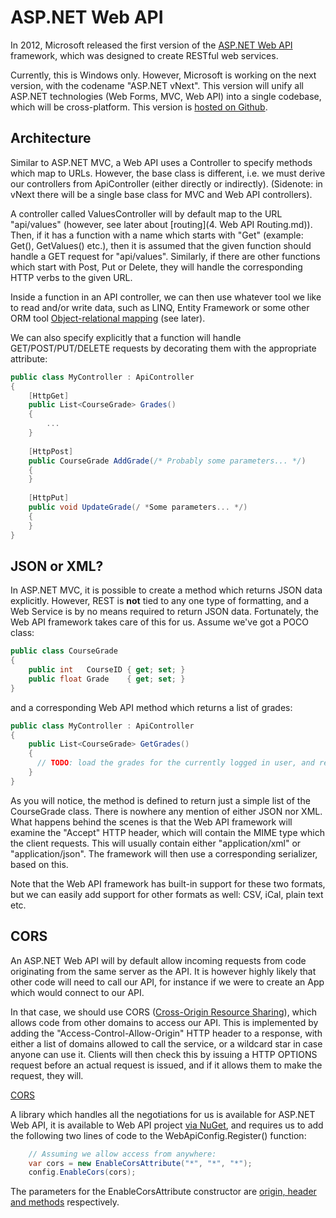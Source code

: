 # ASP.NET Web API

In 2012, Microsoft released the first version of the [ASP.NET Web API](http://www.asp.net/web-api) framework, 
which was designed to create RESTful web services.

Currently, this is Windows only. However, Microsoft is working on the next version, with the codename "ASP.NET vNext".
This version will unify all ASP.NET technologies (Web Forms, MVC, Web API) into a single codebase, which will be
cross-platform. This version is [hosted on Github](https://github.com/aspnet).

## Architecture

Similar to ASP.NET MVC, a Web API uses a Controller to specify methods which map to URLs. However, the base class is
different, i.e. we must derive our controllers from ApiController (either directly or indirectly). (Sidenote: in vNext
there will be a single base class for MVC and Web API controllers).

A controller called ValuesController will by default map to the URL "api/values" (however, see later about 
[routing](4. Web API Routing.md)). Then, if it has a function with a name which starts with "Get" (example:
Get(), GetValues() etc.), then it is assumed that the given function should handle a GET request for "api/values".
Similarly, if there are other functions which start with Post, Put or Delete, they will handle the corresponding 
HTTP verbs to the given URL.

Inside a function in an API controller, we can then use whatever tool we like to read and/or write data, such as LINQ,
Entity Framework or some other ORM tool [Object-relational mapping](https://en.wikipedia.org/wiki/Object-relational_mapping) (see later).

We can also specify explicitly that a function will handle GET/POST/PUT/DELETE requests by decorating them with
the appropriate attribute:

```c#
public class MyController : ApiController
{
    [HttpGet]
    public List<CourseGrade> Grades()
    {
    	...
    }
    
    [HttpPost]
    public CourseGrade AddGrade(/* Probably some parameters... */)
    {
    }
    
    [HttpPut]
    public void UpdateGrade(/ *Some parameters... */)
    {
    }
}
```


## JSON or XML?

In ASP.NET MVC, it is possible to create a method which returns JSON data explicitly. However, REST is **not** 
tied to any one type of formatting, and a Web Service is by no means required to return JSON data. Fortunately, 
the Web API framework takes care of this for us. Assume we've got a POCO class:

```c#
public class CourseGrade
{
    public int   CourseID { get; set; }
    public float Grade    { get; set; }
}
```

and a corresponding Web API method which returns a list of grades:

```c#
public class MyController : ApiController
{
    public List<CourseGrade> GetGrades()
    {
      // TODO: load the grades for the currently logged in user, and return them!
    }
}
```
As you will notice, the method is defined to return just a simple list of the CourseGrade class. There is 
nowhere any mention of either JSON nor XML. What happens behind the scenes is that the Web API framework will
examine the "Accept" HTTP header, which will contain the MIME type which the client requests. This will 
usually contain either "application/xml" or "application/json". The framework will then use a corresponding serializer,
based on this.

Note that the Web API framework has built-in support for these two formats, but we can easily add support for other
formats as well: CSV, iCal, plain text etc.

## CORS

An ASP.NET Web API will by default allow incoming requests from code originating from the same server as the API.
It is however highly likely that other code will need to call our API, for instance if we were to create an App
which would connect to our API.

In that case, we should use CORS ([Cross-Origin Resource Sharing](http://en.wikipedia.org/wiki/Cross-origin_resource_sharing)),
which allows code from other domains to access our API. This is implemented by adding the "Access-Control-Allow-Origin"
HTTP header to a response, with either a list of domains allowed to call the service, or a wildcard star in case anyone
can use it. Clients will then check this by issuing a HTTP OPTIONS request before an actual request is issued, and if
it allows them to make the request, they will.

[CORS](http://imgur.com/r2JrwYL "How CORS works")

A library which handles all the negotiations for us is available for ASP.NET Web API, it is available to Web API 
project [via NuGet](https://www.nuget.org/packages/Microsoft.AspNet.WebApi.Cors/), and requires us to add the following
two lines of code to the WebApiConfig.Register() function:

```c#
    // Assuming we allow access from anywhere:
	var cors = new EnableCorsAttribute("*", "*", "*");
	config.EnableCors(cors);
```

The parameters for the EnableCorsAttribute constructor are [origin, header and methods](http://msdn.microsoft.com/en-us/library/dn314597(v=vs.118).aspx) respectively.
